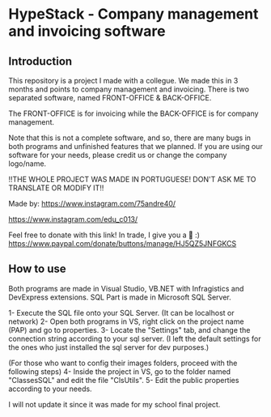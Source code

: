 # HypeStack - Company management and invoicing software

## Introduction
This repository is a project I made with a collegue. We made this in 3 months and points to company management and invoicing.
There is two separated software, named FRONT-OFFICE & BACK-OFFICE.

The FRONT-OFFICE is for invoicing while the BACK-OFFICE is for company management.

Note that this is not a complete software, and so, there are many bugs in both programs and unfinished features that we planned.
If you are using our software for your needs, please credit us or change the company logo/name.

!!THE WHOLE PROJECT WAS MADE IN PORTUGUESE! DON'T ASK ME TO TRANSLATE OR MODIFY IT!!

Made by:
https://www.instagram.com/75andre40/

https://www.instagram.com/edu_c013/

Feel free to donate with this link! In trade, I give you a 🍪 :)
https://www.paypal.com/donate/buttons/manage/HJ5QZ5JNFGKCS

## How to use
Both programs are made in Visual Studio, VB.NET with Infragistics and DevExpress extensions.
SQL Part is made in Microsoft SQL Server.

1- Execute the SQL file onto your SQL Server. (It can be localhost or network)
2- Open both programs in VS, right click on the project name (PAP) and go to properties.
3- Locate the "Settings" tab, and change the connection string according to your sql server.
(I left the default settings for the ones who just installed the sql server for dev purposes.)

(For those who want to config their images folders, proceed with the following steps)
4- Inside the project in VS, go to the folder named "ClassesSQL" and edit the file "ClsUtils".
5- Edit the public properties according to your needs.

I will not update it since it was made for my school final project.
